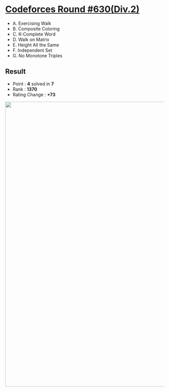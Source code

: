 # [Codeforces Round #630(Div.2)](https://codeforces.com/contest/1332)

  * A. Exercising Walk
  * B. Composite Coloring
  * C. K-Complete Word
  * D. Walk on Matrix
  * E. Height All the Same
  * F. Independent Set
  * G. No Monotone Triples
  
## Result
  * Point : **4** solved in **7**
  * Rank : **1370**
  * Rating Change : **+73**

<img src="https://github.com/Weaasel/PS_algorithm/blob/master/Codeforces/Round%20%23630(Div.2)/_Codeforces_Round630_Div2.png?raw=true" width="900">
